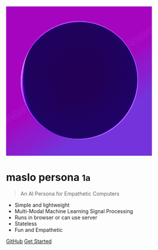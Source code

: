 <!-- _coverpage.md -->

![logo](_media/maslo.gif)

# maslo persona <small>1a</small>

> An AI Persona for Empathetic Computers

- Simple and lightweight
- Multi-Modal Machine Learning Signal Processing
- Runs in browser or can use server
- Stateless
- Fun and Empathetic

[GitHub](https://github.com/HeyMaslo/maslo-persona)
[Get Started](#heymaslopersona)